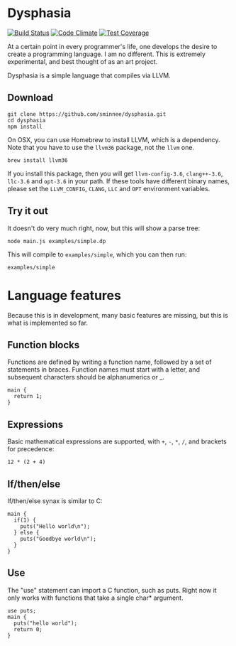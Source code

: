 Dysphasia
=========

[![Build Status](https://travis-ci.org/sminnee/dysphasia.svg?branch=master)](https://travis-ci.org/sminnee/dysphasia)
[![Code Climate](https://codeclimate.com/github/sminnee/dysphasia/badges/gpa.svg)](https://codeclimate.com/github/sminnee/dysphasia)
[![Test Coverage](https://codeclimate.com/github/sminnee/dysphasia/badges/coverage.svg)](https://codeclimate.com/github/sminnee/dysphasia/coverage)

At a certain point in every programmer's life, one develops the desire to create a programming language. I am no
different. This is extremely experimental, and best thought of as an art project.

Dysphasia is a simple language that compiles via LLVM.

Download
--------

	git clone https://github.com/sminnee/dysphasia.git 
	cd dysphasia
	npm install

On OSX, you can use Homebrew to install LLVM, which is a dependency. Note that you have to use the `llvm36` package, not
the `llvm` one.

	brew install llvm36

If you install this package, then you will get `llvm-config-3.6`, `clang++-3.6`, `llc-3.6` and `opt-3.6` in your path. If
these tools have different binary names, please set the `LLVM_CONFIG`, `CLANG`, `LLC` and `OPT` environment variables.

Try it out
----------

It doesn't do very much right, now, but this will show a parse tree:

    node main.js examples/simple.dp

This will compile to `examples/simple`, which you can then run:

	examples/simple


Language features
=================

Because this is in development, many basic features are missing, but this is what is implemented so far.

Function blocks
---------------

Functions are defined by writing a function name, followed by a set of statements in braces. Function names must
start with a letter, and subsequent characters should be alphanumerics or _.

    main {
      return 1;
    }


Expressions
-----------

Basic mathematical expressions are supported, with `+`, `-`, `*`, `/`, and brackets for precedence:

    12 * (2 + 4)

If/then/else
------------

If/then/else synax is similar to C:

    main {
      if(1) {
        puts("Hello world\n");
      } else {
        puts("Goodbye world\n");
      }
    }

Use
---

The "use" statement can import a C function, such as puts. Right now it only works with functions that take
a single char* argument.

    use puts;
    main {
      puts("hello world");
      return 0;
    }
